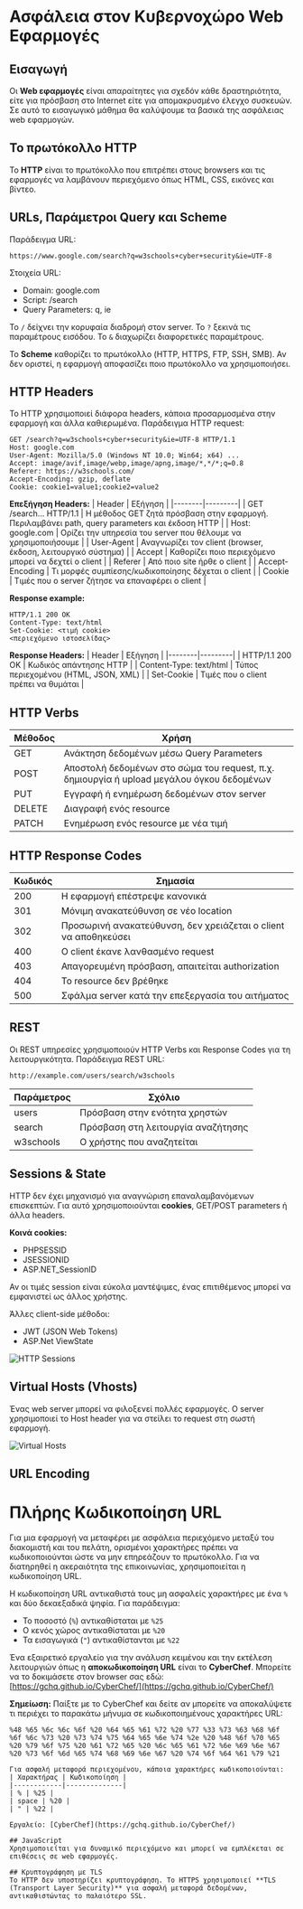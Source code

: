# Ασφάλεια στον Κυβερνοχώρο **Web Εφαρμογές**

## Εισαγωγή
Οι **Web εφαρμογές** είναι απαραίτητες για σχεδόν κάθε δραστηριότητα, είτε για πρόσβαση στο Internet είτε για απομακρυσμένο έλεγχο συσκευών. Σε αυτό το εισαγωγικό μάθημα θα καλύψουμε τα βασικά της ασφάλειας web εφαρμογών.

## Το πρωτόκολλο HTTP
Το **HTTP** είναι το πρωτόκολλο που επιτρέπει στους browsers και τις εφαρμογές να λαμβάνουν περιεχόμενο όπως HTML, CSS, εικόνες και βίντεο.

## URLs, Παράμετροι Query και Scheme
Παράδειγμα URL:
````
https://www.google.com/search?q=w3schools+cyber+security&ie=UTF-8
````
Στοιχεία URL:
- Domain: google.com
- Script: /search
- Query Parameters: q, ie

Το `/` δείχνει την κορυφαία διαδρομή στον server. Το `?` ξεκινά τις παραμέτρους εισόδου. Το `&` διαχωρίζει διαφορετικές παραμέτρους.

Το **Scheme** καθορίζει το πρωτόκολλο (HTTP, HTTPS, FTP, SSH, SMB). Αν δεν οριστεί, η εφαρμογή αποφασίζει ποιο πρωτόκολλο να χρησιμοποιήσει.

## HTTP Headers
Το HTTP χρησιμοποιεί διάφορα headers, κάποια προσαρμοσμένα στην εφαρμογή και άλλα καθιερωμένα.
Παράδειγμα HTTP request:
````http
GET /search?q=w3schools+cyber+security&ie=UTF-8 HTTP/1.1
Host: google.com
User-Agent: Mozilla/5.0 (Windows NT 10.0; Win64; x64) ...
Accept: image/avif,image/webp,image/apng,image/*,*/*;q=0.8
Referer: https://w3schools.com/
Accept-Encoding: gzip, deflate
Cookie: cookie1=value1;cookie2=value2
````

**Επεξήγηση Headers:**
| Header | Εξήγηση |
|--------|---------|
| GET /search... HTTP/1.1 | Η μέθοδος GET ζητά πρόσβαση στην εφαρμογή. Περιλαμβάνει path, query parameters και έκδοση HTTP |
| Host: google.com | Ορίζει την υπηρεσία του server που θέλουμε να χρησιμοποιήσουμε |
| User-Agent | Αναγνωρίζει τον client (browser, έκδοση, λειτουργικό σύστημα) |
| Accept | Καθορίζει ποιο περιεχόμενο μπορεί να δεχτεί ο client |
| Referer | Από ποιο site ήρθε ο client |
| Accept-Encoding | Τι μορφές συμπίεσης/κωδικοποίησης δέχεται ο client |
| Cookie | Τιμές που ο server ζήτησε να επαναφέρει ο client |

**Response example:**
````http
HTTP/1.1 200 OK
Content-Type: text/html
Set-Cookie: <τιμή cookie>
<περιεχόμενο ιστοσελίδας>
````

**Response Headers:**
| Header | Εξήγηση |
|--------|---------|
| HTTP/1.1 200 OK | Κωδικός απάντησης HTTP |
| Content-Type: text/html | Τύπος περιεχομένου (HTML, JSON, XML) |
| Set-Cookie | Τιμές που ο client πρέπει να θυμάται |

## HTTP Verbs
| Μέθοδος | Χρήση |
|---------|------|
| GET | Ανάκτηση δεδομένων μέσω Query Parameters |
| POST | Αποστολή δεδομένων στο σώμα του request, π.χ. δημιουργία ή upload μεγάλου όγκου δεδομένων |
| PUT | Εγγραφή ή ενημέρωση δεδομένων στον server |
| DELETE | Διαγραφή ενός resource |
| PATCH | Ενημέρωση ενός resource με νέα τιμή |

## HTTP Response Codes
| Κωδικός | Σημασία |
|---------|---------|
| 200 | Η εφαρμογή επέστρεψε κανονικά |
| 301 | Μόνιμη ανακατεύθυνση σε νέο location |
| 302 | Προσωρινή ανακατεύθυνση, δεν χρειάζεται ο client να αποθηκεύσει |
| 400 | Ο client έκανε λανθασμένο request |
| 403 | Απαγορευμένη πρόσβαση, απαιτείται authorization |
| 404 | Το resource δεν βρέθηκε |
| 500 | Σφάλμα server κατά την επεξεργασία του αιτήματος |

## REST
Οι REST υπηρεσίες χρησιμοποιούν HTTP Verbs και Response Codes για τη λειτουργικότητα. Παράδειγμα REST URL:
````
http://example.com/users/search/w3schools
````
| Παράμετρος | Σχόλιο |
|------------|--------|
| users | Πρόσβαση στην ενότητα χρηστών |
| search | Πρόσβαση στη λειτουργία αναζήτησης |
| w3schools | Ο χρήστης που αναζητείται |

## Sessions & State
HTTP δεν έχει μηχανισμό για αναγνώριση επαναλαμβανόμενων επισκεπτών. Για αυτό χρησιμοποιούνται **cookies**, GET/POST parameters ή άλλα headers.

**Κοινά cookies:**
- PHPSESSID
- JSESSIONID
- ASP.NET_SessionID

Αν οι τιμές session είναι εύκολα μαντέψιμες, ένας επιτιθέμενος μπορεί να εμφανιστεί ως άλλος χρήστης.

Άλλες client-side μέθοδοι:
- JWT (JSON Web Tokens)
- ASP.Net ViewState

![HTTP Sessions](https://www.w3schools.com/cybersecurity/img_http-sessions.svg)

## Virtual Hosts (Vhosts)
Ένας web server μπορεί να φιλοξενεί πολλές εφαρμογές. Ο server χρησιμοποιεί το Host header για να στείλει το request στη σωστή εφαρμογή.

![Virtual Hosts](https://www.w3schools.com/cybersecurity/img_vhosts.svg)

## URL Encoding
# Πλήρης Κωδικοποίηση URL

Για μια εφαρμογή να μεταφέρει με ασφάλεια περιεχόμενο μεταξύ του διακομιστή και του πελάτη, ορισμένοι χαρακτήρες πρέπει να κωδικοποιούνται ώστε να μην επηρεάζουν το πρωτόκολλο. Για να διατηρηθεί η ακεραιότητα της επικοινωνίας, χρησιμοποιείται η κωδικοποίηση URL.

Η κωδικοποίηση URL αντικαθιστά τους μη ασφαλείς χαρακτήρες με ένα `%` και δύο δεκαεξαδικά ψηφία. Για παράδειγμα:

- Το ποσοστό (`%`) αντικαθίσταται με `%25`
- Ο κενός χώρος αντικαθίσταται με `%20`
- Τα εισαγωγικά (`"`) αντικαθίστανται με `%22`

Ένα εξαιρετικό εργαλείο για την ανάλυση κειμένου και την εκτέλεση λειτουργιών όπως η **αποκωδικοποίηση URL** είναι το **CyberChef**. Μπορείτε να το δοκιμάσετε στον browser σας εδώ: [https://gchq.github.io/CyberChef/](https://gchq.github.io/CyberChef/)

**Σημείωση:** Παίξτε με το CyberChef και δείτε αν μπορείτε να αποκαλύψετε τι περιέχει το παρακάτω μήνυμα σε κωδικοποιημένους χαρακτήρες URL:

```
%48 %65 %6c %6c %6f %20 %64 %65 %61 %72 %20 %77 %33 %73 %63 %68 %6f %6f %6c %73 %20 %73 %74 %75 %64 %65 %6e %74 %2e %20 %48 %6f %70 %65 %20 %79 %6f %75 %20 %61 %72 %65 %20 %6c %65 %61 %72 %6e %69 %6e %67 %20 %73 %6f %6d %65 %74 %68 %69 %6e %67 %20 %74 %6f %64 %61 %79 %21

Για ασφαλή μεταφορά περιεχομένου, κάποια χαρακτήρες κωδικοποιούνται:
| Χαρακτήρας | Κωδικοποίηση |
|------------|--------------|
| % | %25 |
| space | %20 |
| " | %22 |

Εργαλείο: [CyberChef](https://gchq.github.io/CyberChef/)

## JavaScript
Χρησιμοποιείται για δυναμικό περιεχόμενο και μπορεί να εμπλέκεται σε επιθέσεις σε web εφαρμογές.

## Κρυπτογράφηση με TLS
Το HTTP δεν υποστηρίζει κρυπτογράφηση. Το HTTPS χρησιμοποιεί **TLS (Transport Layer Security)** για ασφαλή μεταφορά δεδομένων, αντικαθιστώντας το παλαιότερο SSL.
